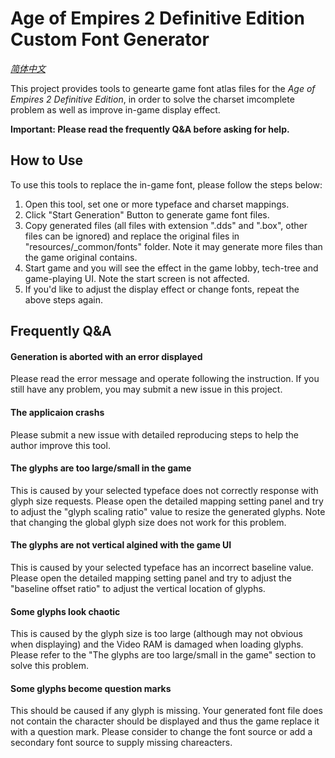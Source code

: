 # Age of Empires 2 Definitive Edition Custom Font Generator

*[简体中文](README-CN.md)*

This project provides tools to genearte game font atlas files for the *Age of Empires 2 Definitive Edition*, in order to solve the charset imcomplete problem as well as improve in-game display effect.

**Important: Please read the frequently Q&A before asking for help.**

## How to Use

To use this tools to replace the in-game font, please follow the steps below:

1. Open this tool, set one or more typeface and charset mappings.
2. Click "Start Generation" Button to generate game font files.
3. Copy generated files (all files with extension ".dds" and ".box", other files can be ignored) and replace the original files in "resources/_common/fonts" folder. Note it may generate more files than the game original contains. 
4. Start game and you will see the effect in the game lobby, tech-tree and game-playing UI. Note the start screen is not affected.
5. If you'd like to adjust the display effect or change fonts, repeat the above steps again.

## Frequently Q&A

#### Generation is aborted with an error displayed

Please read the error message and operate following the instruction. If you still have any problem, you may submit a new issue in this project.

#### The applicaion crashs

Please submit a new issue with detailed reproducing steps to help the author improve this tool.

#### The glyphs are too large/small in the game

This is caused by your selected typeface does not correctly response with glyph size requests. Please open the detailed mapping setting panel and try to adjust the "glyph scaling ratio" value to resize the generated glyphs. Note that changing the global glyph size does not work for this problem.

#### The glyphs are not vertical algined with the game UI

This is caused by your selected typeface has an incorrect baseline value. Please open the detailed mapping setting panel and try to adjust the "baseline offset ratio" to adjust the vertical location of glyphs.

#### Some glyphs look chaotic

This is caused by the glyph size is too large (although may not obvious when displaying) and the Video RAM is damaged when loading glyphs. Please refer to the "The glyphs are too large/small in the game" section to solve this problem.

#### Some glyphs become question marks

This should be caused if any glyph is missing. Your generated font file does not contain the character should be displayed and thus the game replace it with a question mark. Please consider to change the font source or add a secondary font source to supply missing chareacters.
